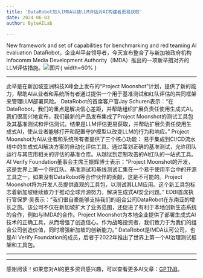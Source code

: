 ```yaml
---
title: 'DataRobot加入IMDA以使LLM评估对AI构建者更易获取'
date: 2024-06-03
author: ByteAILab

---
```


New framework and set of capabilities for benchmarking and red teaming AI evaluation
DataRobot，企业AI平台领导者，今天宣布整合了与新加坡政府机构Infocomm Media Development Authority（IMDA）推出的一项新举措对齐的LLM评估措施。![图片](https://ai-techpark.com/wp-content/uploads/2024/05/DataRobot-960x540.jpg){ width=60% }

---
此举是在新加坡亚洲科技X峰会上发布的“Project Moonshot”计划，提供了新的能力，帮助AI从业者和系统所有者通过提供一个用于基准测试和红队评估的共同框架来管理LLM部署风险。
DataRobot的首席客户官Jay Schuren表示：“在DataRobot，我们的重点是解决信心差距，并帮助组织扩展负责任使用生成式AI。我们很高兴地宣布，我们最新的产品发布集成了Project Moonshot的测试工具包及其基准测试和评估测试。结果是LLM评估更易获取，并帮助扩展负责任使用生成式AI，使从业者能够打开和配置守护模型以改变LLM的行为和响应。”
Project Moonshot为AI从业者和系统所有者提供了三个核心功能：
易于集成到CI/CD流水线中的生成式AI解决方案的自动化评估工具。通过策划正确的基准测试，允许团队运行与其应用相关的评估的基准仓库。从越狱到定制攻击的AI红队的一站式工具。
AI Verify Foundation董事会主席王振辉博士表示：“Project Moonshot的开发，这是世界上第一个将红队、基准测试和基线测试汇集在一个易于使用平台中的开源工具之一，如果没有DataRobot等合作伙伴的贡献，这是不可能的。Project Moonshot将为开发人员提供直观的工具包，以测试其LLM应用。这个新工具包标志着新加坡继续致力于推动全球开源努力，解决生成式AI安全问题。”
EDBI首席执行官保罗·吴表示：“我们很自豪能够支持我们的组合公司DataRobot在东南亚的增长之旅。该公司不仅在新加坡扩大了业务范围，还促进了有利于本地创新生态系统的合作，例如与IMDA的合作。Project Moonshot为本地企业提供了部署生成式AI技术的正确工具，从而增强了创造信心。作为战略投资者，我们致力于为我们的组合公司创造价值，同时增强新加坡的创新能力。”
DataRobot是IMDA认可公司，也是AI Verify Foundation的成员，后者于2022年推出了世界上第一个AI治理测试框架和工具包。

---
---
感谢阅读！如果您对AI的更多资讯感兴趣，可以查看更多AI文章：[GPTNB](https://gptnb.com)。